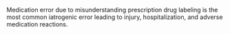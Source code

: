 Medication error due to misunderstanding prescription drug labeling is the most common iatrogenic error leading to injury, hospitalization, and adverse medication reactions.